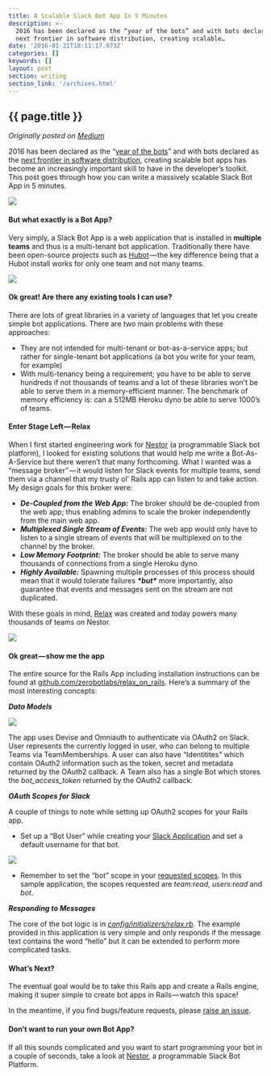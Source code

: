 ```yaml
---
title: A Scalable Slack Bot App In 5 Minutes
description: >-
  2016 has been declared as the “year of the bots” and with bots declared as the
  next frontier in software distribution, creating scalable…
date: '2016-01-21T18:11:17.973Z'
categories: []
keywords: []
layout: post
section: writing
section_link: '/archives.html'
---
```


## {{ page.title }}

*Originally posted on [Medium](https://medium.com/@iamclovin)*

2016 has been declared as the “[year of the bots](https://www.theinformation.com/on-bots-conversational-apps-and-fin)” and with bots declared as the [next frontier in software distribution](http://www.usatoday.com/story/tech/news/2015/12/28/future-messaging-app-spells-end-google-we-know/77847504/), creating scalable bot apps has become an increasingly important skill to have in the developer’s toolkit. This post goes through how you can write a massively scalable Slack Bot App in 5 minutes.

![](https://cdn-images-1.medium.com/max/800/1*QJvYBHNfExHuLH6HB2sFTA.jpeg)

#### But what exactly is a Bot App?

Very simply, a Slack Bot App is a web application that is installed in **multiple teams** and thus is a multi-tenant bot application. Traditionally there have been open-source projects such as [Hubot](https://github.com/github/hubot) — the key difference being that a Hubot install works for only one team and not many teams.

![](https://cdn-images-1.medium.com/max/800/1*wMHdqxKIyjtzREWPygVHmA.png)

#### Ok great! Are there any existing tools I can use?

There are lots of great libraries in a variety of languages that let you create simple bot applications. There are two main problems with these approaches:

*   They are not intended for multi-tenant or bot-as-a-service apps; but rather for single-tenant bot applications (a bot you write for your team, for example)
*   With multi-tenancy being a requirement; you have to be able to serve hundreds if not thousands of teams and a lot of these libraries won’t be able to serve them in a memory-efficient manner. The benchmark of memory efficiency is: can a 512MB Heroku dyno be able to serve 1000’s of teams.

#### Enter Stage Left — Relax

When I first started engineering work for [Nestor](https://www.asknestor.me) (a programmable Slack bot platform), I looked for existing solutions that would help me write a Bot-As-A-Service but there weren’t that many forthcoming. What I wanted was a “message broker” — it would listen for Slack events for multiple teams, send them via a channel that my trusty ol’ Rails app can listen to and take action. My design goals for this broker were:

*   **_De-Coupled from the Web App:_** The broker should be de-coupled from the web app; thus enabling admins to scale the broker independently from the main web app.
*   **_Multiplexed Single Stream of Events:_** The web app would only have to listen to a single stream of events that will be multiplexed on to the channel by the broker.
*   **_Low Memory Footprint:_** The broker should be able to serve many thousands of connections from a single Heroku dyno.
*   **_Highly Available:_** Spawning multiple processes of this process should mean that it would tolerate failures **_\*but\*_** more importantly, also guarantee that events and messages sent on the stream are not duplicated.

With these goals in mind, [Relax](https://github.com/zerobotlabs/relax) was created and today powers many thousands of teams on Nestor.

![](https://cdn-images-1.medium.com/max/800/1*lBURyBcgcZHzZf6B65LS8A.png)

#### Ok great — show me the app

The entire source for the Rails App including installation instructions can be found at [github.com/zerobotlabs/relax\_on\_rails](https://github.com/zerobotlabs/relax_on_rails). Here’s a summary of the most interesting concepts:

**_Data Models_**

![](https://cdn-images-1.medium.com/max/800/1*RjeijQx81IkStQavgImiwQ.png)

The app uses Devise and Omniauth to authenticate via OAuth2 on Slack. User represents the currently logged in user, who can belong to multiple Teams via TeamMemberships. A user can also have “Identitites” which contain OAuth2 information such as the token, secret and metadata returned by the OAuth2 callback. A Team also has a single Bot which stores the _bot\_access\_token_ returned by the OAuth2 callback.

**_OAuth Scopes for Slack_**

A couple of things to note while setting up OAuth2 scopes for your Rails app.

*   Set up a “Bot User” while creating your [Slack Application](https://api.slack.com/applications/new) and set a default username for that bot.

![](https://cdn-images-1.medium.com/max/800/1*Kar9Hdei7zIj6GdGe0Ji9Q.png)

*   Remember to set the “bot” scope in your [requested scopes](https://github.com/zerobotlabs/relax_on_rails/blob/master/config/initializers/devise.rb#L236). In this sample application, the scopes requested are _team:read_, _users:read_ and _bot_.

**_Responding to Messages_**

The core of the bot logic is in [_config/initializers/relax.rb_](https://github.com/zerobotlabs/relax_on_rails/blob/master/config/initializers/relax.rb)_._ The example provided in this application is very simple and only responds if the message text contains the word “hello” but it can be extended to perform more complicated tasks.

#### What’s Next?

The eventual goal would be to take this Rails app and create a Rails engine, making it super simple to create bot apps in Rails — watch this space!

In the meantime, if you find bugs/feature requests, please [raise an issue](https://github.com/zerobotlabs/relax_on_rails/issues).

#### Don’t want to run your own Bot App?

If all this sounds complicated and you want to start programming your bot in a couple of seconds, take a look at [Nestor](https://v2.asknestor.me), a programmable Slack Bot Platform.
